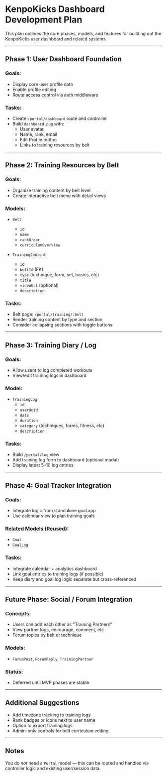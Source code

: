 # KenpoKicks Dashboard Development Plan

This plan outlines the core phases, models, and features for building out the KenpoKicks user dashboard and related systems.

---

## Phase 1: User Dashboard Foundation

### Goals:
- Display core user profile data
- Enable profile editing
- Route access control via auth middleware

### Tasks:
- Create `/portal/dashboard` route and controller
- Build `dashboard.pug` with:
  - User avatar
  - Name, rank, email
  - Edit Profile button
  - Links to training resources by belt

---

## Phase 2: Training Resources by Belt

### Goals:
- Organize training content by belt level
- Create interactive belt menu with detail views

### Models:
- `Belt`
  - `id`
  - `name`
  - `rankOrder`
  - `curriculumOverview`

- `TrainingContent`
  - `id`
  - `beltId` (FK)
  - `type` (technique, form, set, basics, etc)
  - `title`
  - `videoUrl` (optional)
  - `description`

### Tasks:
- Belt page: `/portal/training/:belt`
- Render training content by type and section
- Consider collapsing sections with toggle buttons

---

## Phase 3: Training Diary / Log

### Goals:
- Allow users to log completed workouts
- View/edit training logs in dashboard

### Model:
- `TrainingLog`
  - `id`
  - `userUuid`
  - `date`
  - `duration`
  - `category` (techniques, forms, fitness, etc)
  - `description`

### Tasks:
- Build `/portal/log` view
- Add training log form to dashboard (optional modal)
- Display latest 5–10 log entries

---

## Phase 4: Goal Tracker Integration

### Goals:
- Integrate logic from standalone goal app
- Use calendar view to plan training goals

### Related Models (Reused):
- `Goal`
- `GoalLog`

### Tasks:
- Integrate calendar + analytics dashboard
- Link goal entries to training logs (if possible)
- Keep diary and goal log logic separate but cross-referenced

---

## Future Phase: Social / Forum Integration

### Concepts:
- Users can add each other as "Training Partners"
- View partner logs, encourage, comment, etc
- Forum topics by belt or technique

### Models:
- `ForumPost`, `ForumReply`, `TrainingPartner`

### Status:
- Deferred until MVP phases are stable

---

## Additional Suggestions

- Add timezone tracking to training logs
- Rank badges or icons next to user name
- Option to export training logs
- Admin-only controls for belt curriculum editing

---

## Notes

You do *not* need a `Portal` model — this can be routed and handled via controller logic and existing user/session data.